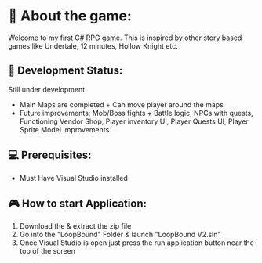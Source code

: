 # 🎯 About the game:
Welcome to my first C# RPG game. This is inspired by other story based games like Undertale, 12 minutes, Hollow Knight etc.

## 📁 Development Status:
Still under development
- Main Maps are completed + Can move player around the maps
- Future improvements; Mob/Boss fights + Battle logic, NPCs with quests, Functioning Vendor Shop, Player inventory UI, Player Quests UI, Player Sprite Model Improvements

## 💻 Prerequisites:
- Must Have Visual Studio installed

## 🎮 How to start Application:
1. Download the & extract the zip file
2. Go into the "LoopBound" Folder & launch "LoopBound V2.sln"
3. Once Visual Studio is open just press the run application button near the top of the screen